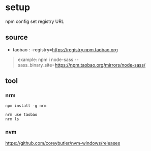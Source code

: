 
# setup

npm config set registry URL

## source

* taobao :  -registry=https://registry.npm.taobao.org

> example: npm i node-sass --sass_binary_site=https://npm.taobao.org/mirrors/node-sass/


## tool

### nrm
```
npm install -g nrm

nrm use taobao
nrm ls
```

### nvm

<https://github.com/coreybutler/nvm-windows/releases>